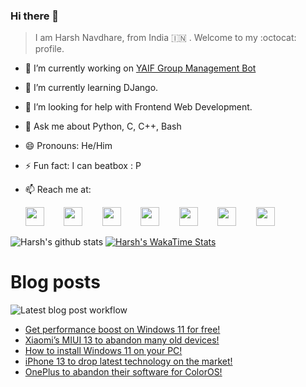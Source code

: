 ### Hi there 👋

> I am Harsh Navdhare, from India :india: . Welcome to my :octocat: profile.

* 🔭 I’m currently working on [YAIF Group Management Bot](https://github.com/YAIFoundation/YAR_Manager_Bot)
* 🌱 I’m currently learning DJango.
* 🤔 I’m looking for help with Frontend Web Development.
* 💬 Ask me about Python, C, C++, Bash
* 😄 Pronouns: He/Him
* ⚡ Fun fact: I can beatbox : P
* 📫 Reach me at: 
 

    [<img src="https://simpleicons.org/icons/instagram.svg" width="30">](https://www.instagram.com/plus_infinity.hn) &nbsp;&nbsp;&nbsp;&nbsp;&nbsp;&nbsp;
    [<img src="https://simpleicons.org/icons/facebook.svg" width="30">](https://www.facebook.com/harsh.navdhare.infinity) &nbsp;&nbsp;&nbsp;&nbsp;&nbsp;&nbsp; 
    [<img src="https://simpleicons.org/icons/twitter.svg" width="30">](https://twitter.com/hnavdhare) &nbsp;&nbsp;&nbsp;&nbsp;&nbsp;&nbsp; 
    [<img src="https://simpleicons.org/icons/xdadevelopers.svg" width="30">](https://forum.xda-developers.com/member.php?u=8122486) &nbsp;&nbsp;&nbsp;&nbsp;&nbsp;&nbsp; 
    [<img src="https://simpleicons.org/icons/telegram.svg" width="30">](https://t.me/infinitEplus) &nbsp;&nbsp;&nbsp;&nbsp;&nbsp;&nbsp;
    [<img src="https://simpleicons.org/icons/snapchat.svg" width="30">](https://www.snapchat.com/add/plus.infinity) &nbsp;&nbsp;&nbsp;&nbsp;&nbsp;&nbsp; 
    [<img src="https://simpleicons.org/icons/gmail.svg" width="30">](mailto:navdhareharsh2001@gmail.com)

 
 

![Harsh's github stats](https://github-readme-stats-infinity-plus.vercel.app/api?username=infinity-plus&show_icons=true&count_private=true&theme=dark) [![Harsh's WakaTime Stats](https://github-readme-stats-infinity-plus.vercel.app/api/wakatime?username=infinity_plus&theme=dark)](https://wakatime.com/@infinity_plus)

# Blog posts

![Latest blog post workflow](https://github.com/infinity-plus/infinity-plus/workflows/Latest%20blog%20post%20workflow/badge.svg)

<!-- BLOG-POST-LIST:START -->
- [Get performance boost on Windows 11 for free!](https://spadebee.com/2021/06/24/get-performance-boost-on-windows-11-for-free/?utm_source=rss&utm_medium=rss&utm_campaign=get-performance-boost-on-windows-11-for-free)
- [Xiaomi’s MIUI 13 to abandon many old devices!](https://spadebee.com/2021/06/23/xiaomis-miui-13-to-abandon-many-old-devices/?utm_source=rss&utm_medium=rss&utm_campaign=xiaomis-miui-13-to-abandon-many-old-devices)
- [How to install Windows 11 on your PC!](https://spadebee.com/2021/06/22/how-to-install-windows-11-on-your-pc/?utm_source=rss&utm_medium=rss&utm_campaign=how-to-install-windows-11-on-your-pc)
- [iPhone 13 to drop latest technology on the market!](https://spadebee.com/2021/06/22/iphone-13-to-drop-latest-technology-on-the-market/?utm_source=rss&utm_medium=rss&utm_campaign=iphone-13-to-drop-latest-technology-on-the-market)
- [OnePlus to abandon their software for ColorOS!](https://spadebee.com/2021/06/20/oneplus-to-abandon-their-software-for-coloros/?utm_source=rss&utm_medium=rss&utm_campaign=oneplus-to-abandon-their-software-for-coloros)
<!-- BLOG-POST-LIST:END -->
